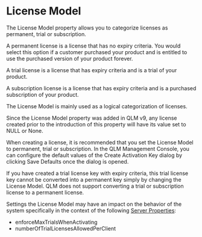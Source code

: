 # License Model

The License Model property allows you to categorize licenses as permanent, trial or subscription.

A permanent license is a license that has no expiry criteria. You would select this option if a customer purchased your product and is entitled to use the purchased version of your product forever.

A trial license is a license that has expiry criteria and is a trial of your product.

A subscription license is a license that has expiry criteria and is a purchased subscription of your product.

The License Model is mainly used as a logical categorization of licenses.&#x20;

Since the License Model property was added in QLM v9, any license created prior to the introduction of this property will have its value set to NULL or None.

When creating a license, it is recommended that you set the License Model to permanent, trial or subscription. In the QLM Management Console, you can configure the default values of the Create Activation Key dialog by clicking Save Defaults once the dialog is opened.

If you have created a trial license key with expiry criteria, this trial license key cannot be converted into a permanent key simply by changing the License Model. QLM does not support converting a trial or subscription license to a permanent license.

Settings the License Model may have an impact on the behavior of the system specifically in the context of the following [Server Properties](../qlm-license-server/server-properties.md):

* enforceMaxTrialsWhenActivating
* numberOfTrialLicensesAllowedPerClient
